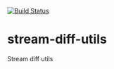 [![Build Status](https://dev.azure.com/bondarenko0576/bondarenko/_apis/build/status/stormdb.streaming-diff-utils?branchName=main)](https://dev.azure.com/bondarenko0576/bondarenko/_build/latest?definitionId=3&branchName=main)

# stream-diff-utils
Stream diff utils
